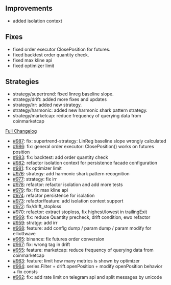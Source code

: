 ## Improvements

- added isolation context

## Fixes

- fixed order executor ClosePosition for futures.
- fixed backtest order quantity check.
- fixed max kline api
- fixed optimizer limit

## Strategies

- strategy/supertrend: fixed linreg baseline slope.
- strategy/drift: added more fixes and updates
- strategy/irr: added new strategy.
- strategy/harmonic: added new harmonic shark pattern strategy.
- strategy/marketcap: reduce frequency of querying data from coinmarketcap

[Full Changelog](https://github.com/OvictorVieira/promeheux.api/compare/v1.41.0...main)

 - [#987](https://github.com/OvictorVieira/promeheux.api/pull/987): fix: supertrend-strategy: LinReg baseline slope wrongly calculated
 - [#986](https://github.com/OvictorVieira/promeheux.api/pull/986): fix: general order executor: ClosePosition() works on futures position
 - [#983](https://github.com/OvictorVieira/promeheux.api/pull/983): fix: backtest: add order quantity check
 - [#982](https://github.com/OvictorVieira/promeheux.api/pull/982): refactor isolation context for persistence facade configuration
 - [#981](https://github.com/OvictorVieira/promeheux.api/pull/981): fix optimizer limit
 - [#976](https://github.com/OvictorVieira/promeheux.api/pull/976): strategy: add harmonic shark pattern recognition
 - [#977](https://github.com/OvictorVieira/promeheux.api/pull/977): strategy: fix irr
 - [#978](https://github.com/OvictorVieira/promeheux.api/pull/978): refactor: refactor isolation and add more tests
 - [#979](https://github.com/OvictorVieira/promeheux.api/pull/979): fix: fix max kline api
 - [#974](https://github.com/OvictorVieira/promeheux.api/pull/974): refactor persistence for isolation
 - [#973](https://github.com/OvictorVieira/promeheux.api/pull/973): refactor/feature: add isolation context support
 - [#972](https://github.com/OvictorVieira/promeheux.api/pull/972): fix/drift_stoploss
 - [#970](https://github.com/OvictorVieira/promeheux.api/pull/970): refactor: extract stoploss, fix highest/lowest in trailingExit
 - [#969](https://github.com/OvictorVieira/promeheux.api/pull/969): fix: reduce Quantity precheck, drift condition, ewo refactor
 - [#959](https://github.com/OvictorVieira/promeheux.api/pull/959): stratgy: add irr
 - [#968](https://github.com/OvictorVieira/promeheux.api/pull/968): feature: add config dump / param dump / param modify for elliottwave
 - [#965](https://github.com/OvictorVieira/promeheux.api/pull/965): binance: fix futures order conversion
 - [#967](https://github.com/OvictorVieira/promeheux.api/pull/967): fix: wrong tag in drift
 - [#955](https://github.com/OvictorVieira/promeheux.api/pull/955): feature: marketcap: reduce frequency of querying data from coinmarketcap
 - [#963](https://github.com/OvictorVieira/promeheux.api/pull/963): feature: limit how many metrics is shown by optimizer
 - [#964](https://github.com/OvictorVieira/promeheux.api/pull/964): series.Filter + drift.openPosition + modify openPosition behavior + fix consts
 - [#962](https://github.com/OvictorVieira/promeheux.api/pull/962): fix: add rate limit on telegram api and split messages by unicode
